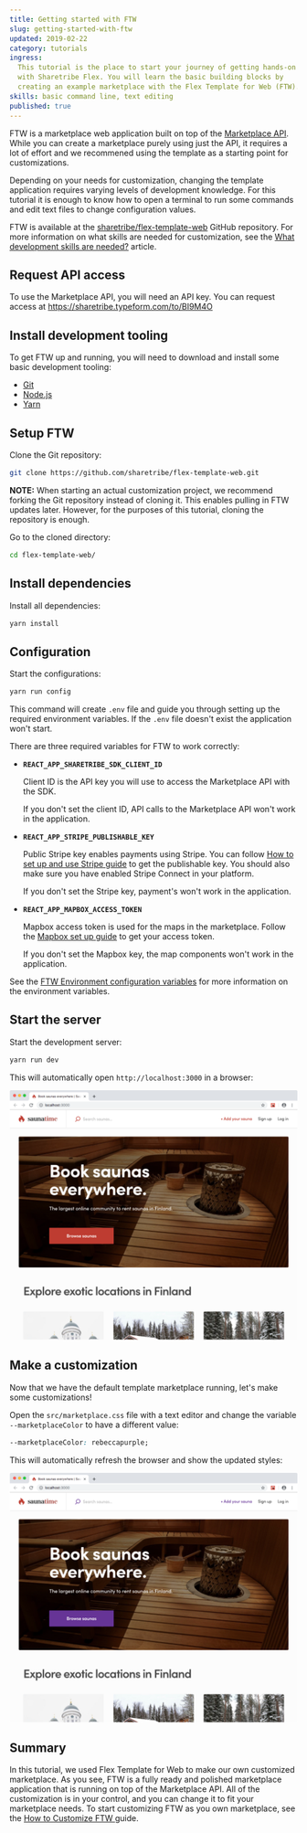 ```yaml
---
title: Getting started with FTW
slug: getting-started-with-ftw
updated: 2019-02-22
category: tutorials
ingress:
  This tutorial is the place to start your journey of getting hands-on
  with Sharetribe Flex. You will learn the basic building blocks by
  creating an example marketplace with the Flex Template for Web (FTW).
skills: basic command line, text editing
published: true
---
```


FTW is a marketplace web application built on top of the
[Marketplace API](/background/concepts/#marketplace-api). While you can
create a marketplace purely using just the API, it requires a lot of
effort and we recommened using the template as a starting point for
customizations.

Depending on your needs for customization, changing the template
application requires varying levels of development knowledge. For this
tutorial it is enough to know how to open a terminal to run some
commands and edit text files to change configuration values.

FTW is available at the
[sharetribe/flex-template-web](https://github.com/sharetribe/flex-template-web)
GitHub repository. For more information on what skills are needed for
customization, see the
[What development skills are needed?](/background/development-skills/)
article.

## Request API access

To use the Marketplace API, you will need an API key. You can request
access at https://sharetribe.typeform.com/to/BI9M4O

## Install development tooling

To get FTW up and running, you will need to download and install some
basic development tooling:

- [Git](https://git-scm.com/downloads)
- [Node.js](https://nodejs.org/)
- [Yarn](https://yarnpkg.com/docs/install)

## Setup FTW

Clone the Git repository:

```sh
git clone https://github.com/sharetribe/flex-template-web.git
```

**NOTE:** When starting an actual customization project, we recommend
forking the Git repository instead of cloning it. This enables pulling
in FTW updates later. However, for the purposes of this tutorial,
cloning the repository is enough.

Go to the cloned directory:

```sh
cd flex-template-web/
```

## Install dependencies

Install all dependencies:

```sh
yarn install
```

## Configuration

Start the configurations:

```sh
yarn run config
```

This command will create `.env` file and guide you through setting up
the required environment variables. If the `.env` file doesn't exist the
application won't start.

There are three required variables for FTW to work correctly:

- **`REACT_APP_SHARETRIBE_SDK_CLIENT_ID`**

  Client ID is the API key you will use to access the Marketplace API
  with the SDK.

  If you don't set the client ID, API calls to the Marketplace API won't
  work in the application.

- **`REACT_APP_STRIPE_PUBLISHABLE_KEY`**

  Public Stripe key enables payments using Stripe. You can follow
  [How to set up and use Stripe guide](/guides/how-to-set-up-and-use-stripe/)
  to get the publishable key. You should also make sure you have enabled
  Stripe Connect in your platform.

  If you don't set the Stripe key, payment's won't work in the
  application.

- **`REACT_APP_MAPBOX_ACCESS_TOKEN`**

  Mapbox access token is used for the maps in the marketplace. Follow
  the [Mapbox set up guide](/guides/how-to-set-up-mapbox-for-ftw/) to
  get your access token.

  If you don't set the Mapbox key, the map components won't work in the
  application.

See the [FTW Environment configuration variables](/references/ftw-env/)
for more information on the environment variables.

## Start the server

Start the development server:

```sh
yarn run dev
```

This will automatically open `http://localhost:3000` in a browser:

![Default marketplace screenshot](./saunatime-default.png)

## Make a customization

Now that we have the default template marketplace running, let's make
some customizations!

Open the `src/marketplace.css` file with a text editor and change the
variable `--marketplaceColor` to have a different value:

```css
--marketplaceColor: rebeccapurple;
```

This will automatically refresh the browser and show the updated styles:

![Customized marketplace screenshot](./saunatime-customized.png)

## Summary

In this tutorial, we used Flex Template for Web to make our own
customized marketplace. As you see, FTW is a fully ready and polished
marketplace application that is running on top of the Marketplace API.
All of the customization is in your control, and you can change it to
fit your marketplace needs. To start customizing FTW as you own
marketplace, see the
[How to Customize FTW ](/guides/how-to-customize-ftw/) guide.
